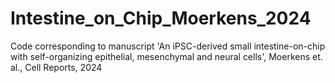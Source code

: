 # Intestine_on_Chip_Moerkens_2024
Code corresponding to manuscript 'An iPSC-derived small intestine-on-chip with self-organizing epithelial, mesenchymal and neural cells', Moerkens et. al., Cell Reports, 2024

